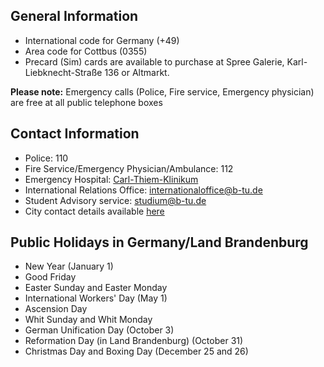 ## General Information
- International code for Germany (+49)
- Area code for Cottbus (0355)
- Precard (Sim) cards are available to purchase at Spree Galerie, Karl-Liebknecht-Straße 136 or Altmarkt.

**Please note:** Emergency calls (Police, Fire service, Emergency physician) are free at all public telephone boxes

## Contact Information
- Police: 110
- Fire Service/Emergency Physician/Ambulance: 112
- Emergency Hospital: [Carl-Thiem-Klinikum](http://www.ctk.de/)
- International Relations Office: [internationaloffice@b-tu.de](mailto:internationaloffice@b-tu.de)
- Student Advisory service: [studium@b-tu.de](mailto:studium@b-tu.de)
- City contact details available [here](https://www.cottbus.de/en/citizen/citizens/contact_addresses.html)

## Public Holidays in Germany/Land Brandenburg
- New Year (January 1)
- Good Friday
- Easter Sunday and Easter Monday
- International Workers' Day (May 1)
- Ascension Day
- Whit Sunday and Whit Monday
- German Unification Day (October 3)
- Reformation Day (in Land Brandenburg) (October 31)
- Christmas Day and Boxing Day (December 25 and 26)